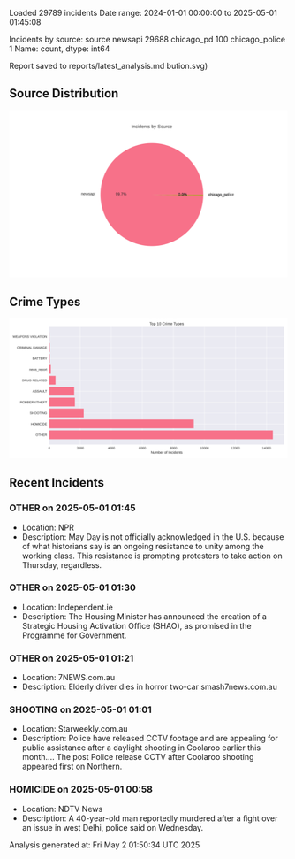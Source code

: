 
Loaded 29789 incidents
Date range: 2024-01-01 00:00:00 to 2025-05-01 01:45:08

Incidents by source:
source
newsapi           29688
chicago_pd          100
chicago_police        1
Name: count, dtype: int64

Report saved to reports/latest_analysis.md
bution.svg)

## Source Distribution
![Source Distribution](images/source_distribution.svg)

## Crime Types
![Crime Types](images/crime_types.svg)

## Recent Incidents

### OTHER on 2025-05-01 01:45
- Location: NPR
- Description: May Day is not officially acknowledged in the U.S. because of what historians say is an ongoing resistance to unity among the working class. This resistance is prompting protesters to take action on Thursday, regardless.


### OTHER on 2025-05-01 01:30
- Location: Independent.ie
- Description: The Housing Minister has ann­ounced the creation of a Strategic Housing Activation Office (SHAO), as promised in the Programme for Government.


### OTHER on 2025-05-01 01:21
- Location: 7NEWS.com.au
- Description: Elderly driver dies in horror two-car smash7news.com.au


### SHOOTING on 2025-05-01 01:01
- Location: Starweekly.com.au
- Description: Police have released CCTV footage and are appealing for public assistance after a daylight shooting in Coolaroo earlier this month....
The post Police release CCTV after Coolaroo shooting appeared first on Northern.


### HOMICIDE on 2025-05-01 00:58
- Location: NDTV News
- Description: A 40-year-old man reportedly murdered after a fight over an issue in west Delhi, police said on Wednesday.

Analysis generated at: Fri May  2 01:50:34 UTC 2025
